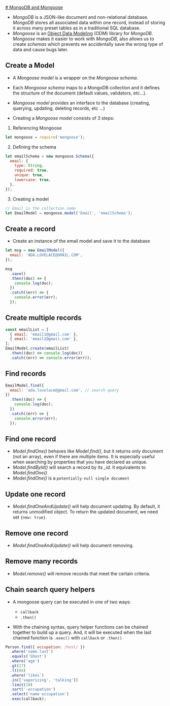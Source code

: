 [# MongoDB and Mongoose](https://www.freecodecamp.org/learn/back-end-development-and-apis/#mongodb-and-mongoose)

- _MongoDB_ is a JSON-like document and non-relational database. _MongoDB_ stores all associated data within one record, instead of storing it across many preset tables as in a traditional SQL database.
- _Mongoose_ is an [Object Data Modeling](https://www.mongodb.com/developer/article/mongoose-versus-nodejs-driver/#object-data-modeling-in-mongodb) (ODM) library for _MongoDB_. _Mongoose_ makes it easier to work with _MongoDB_, also allows us to create _schemas_ which prevents we accidentally save the wrong type of data and cause bugs later.

## Create a Model

- A _Mongoose model_ is a wrapper on the _Mongoose schema_.
- Each _Mongoose schema_ maps to a MongoDB collection and it defines the structure of the document (default values, validators, etc...).
- _Mongoose model_ provides an interface to the database (creating, querying, updating, deleting records, etc ...)

- Creating a _Mongoose model_ consists of 3 steps:

1. Referencing Mongoose

```js
let mongoose = require('mongoose');
```

2. Defining the schema

```js
let emailSchema = new mongoose.Schema({
  email: {
    type: String,
    required: true,
    unique: true,
    lowercase: true,
  },
});
```

3. Creating a model

```js
// Email is the collection name
let EmailModel = mongoose.model('Email', 'emailSchema');
```

## Create a record

- Create an instance of the email model and save it to the database

```js
let msg = new EmailModel({
  email: 'ADA.LOVELACE@GMAIL.COM',
});

msg
  .save()
  .then((doc) => {
    console.log(doc);
  })
  .catch((err) => {
    console.error(err);
  });
```

## Create multiple records

```js
const emailList = [
  { email: 'email1@gmail.com' },
  { email: 'email2@gmail.com' },
];
EmailModel.create(emailList)
  .then((doc) => console.log(doc))
  .catch((err) => console.error(err));
```

## Find records

```js
EmailModel.find({
  email: 'ada.lovelace@gmail.com', // search query
})
  .then((doc) => {
    console.log(doc);
  })
  .catch((err) => {
    console.error(err);
  });
```

## Find one record

- _Model.findOne()_ behaves like _Model.find()_, but it returns only document (not an array), even if there are multiple items. It is especially useful when searching by properties that you have declared as unique.
- _Model.findById()_ will search a record by its _\_id_. It equivalents to _Model.findOne()_
- _Model.findOne()_ is a `potentially-null single document`

## Update one record

- _Model.findOneAndUpdate()_ will help document updating. By default, it returns unmodified object. To return the updated document, we need set `{new: true}`.

## Remove one record

- _Model.findOneAndUpdate()_ will help document removing.

## Remove many records

- _Model.remove()_ will remove records that meet the certain criteria.

## Chain search query helpers

- A mongoose query can be executed in one of two ways:

  - `callback`
  - `.then()`

- With the chaining syntax, query helper functions can be chained together to build up a query. And, it will be executed when the last chained function is `.exec()` with `callback` or `.then()`

```js
Person.find({ occupation: /host/ })
  .where('name.last')
  .equals('Ghost')
  .where('age')
  .gt(17)
  .lt(66)
  .where('likes')
  .in(['vaporizing', 'talking'])
  .limit(10)
  .sort('-occupation')
  .select('name occupation')
  .exec(callback);
```

